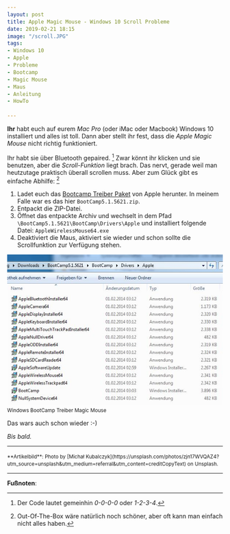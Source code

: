 ```yaml
---
layout: post
title: Apple Magic Mouse - Windows 10 Scroll Probleme
date: 2019-02-21 18:15
image: "/scroll.JPG"
tags:
- Windows 10
- Apple
- Probleme
- Bootcamp
- Magic Mouse
- Maus
- Anleitung
- HowTo

---
```

**Ihr** habt euch auf eurem _Mac Pro_ (oder iMac oder Macbook) Windows 10 installiert und alles ist toll. Dann aber stellt ihr fest, dass die _Apple Magic Mouse_ nicht richtig funktioniert. <!--more-->

Ihr habt sie über Bluetooth gepaired. [^1] Zwar könnt ihr klicken und sie benutzen, aber die _Scroll-Funktion_ liegt brach. Das nervt, gerade weil man heutzutage praktisch überall scrollen muss. Aber zum Glück gibt es einfache Abhilfe: [^2]

1. Ladet euch das [Bootcamp Treiber Paket](https://support.apple.com/kb/dl1720?locale=en_US) von Apple herunter. In meinem Falle war es das hier <code>BootCamp5.1.5621.zip</code>.
2. Entpackt die ZIP-Datei.
3. Öffnet das entpackte Archiv und wechselt in dem Pfad <code>\BootCamp5.1.5621\BootCamp\Drivers\Apple</code> und installiert folgende Datei: <code>AppleWirelessMouse64.exe</code>
4. Deaktiviert die Maus, aktiviert sie wieder und schon sollte die Scrollfunktion zur Verfügung stehen.

![Windows BootCamp Treiber Magic Mouse](/assets/2019/02/treiber.JPG)<small>Windows BootCamp Treiber Magic Mouse</small>

Das wars auch schon wieder :-)

_Bis bald._

---

<small>
**Artikelbild**: Photo by [Michał Kubalczyk](https://unsplash.com/photos/zjn17WVQAZ4?utm_source=unsplash&utm_medium=referral&utm_content=creditCopyText) on Unsplash.
</small>

---

**Fußnoten**:

[^1]: Der Code lautet gemeinhin _0-0-0-0_ oder _1-2-3-4_.
[^2]: Out-Of-The-Box wäre natürlich noch schöner, aber oft kann man einfach nicht alles haben.